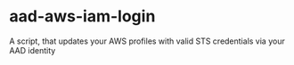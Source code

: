 # aad-aws-iam-login
A script, that updates your AWS profiles with valid STS credentials via your AAD identity
